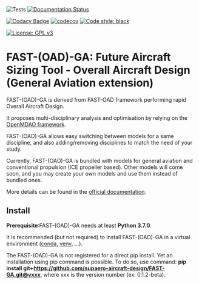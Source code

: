 ![Tests](https://github.com/supaero-aircraft-design/FAST-GA/workflows/Tests/badge.svg)
[![Documentation Status](https://readthedocs.org/projects/fast-ga/badge/?version=latest)](https://fast-ga.readthedocs.io/en/latest/?badge=latest)

[![Codacy Badge](https://app.codacy.com/project/badge/Grade/ee153dd5e82d41e7b2f3a964ef5756f5)](https://www.codacy.com/gh/supaero-aircraft-design/FAST-GA/dashboard?utm_source=github.com&amp;utm_medium=referral&amp;utm_content=supaero-aircraft-design/FAST-GA&amp;utm_campaign=Badge_Grade)
[![codecov](https://codecov.io/gh/supaero-aircraft-design/FAST-GA/branch/main/graph/badge.svg?token=VZEDUOFE8V)](https://codecov.io/gh/supaero-aircraft-design/FAST-GA)
[![Code style: black](https://img.shields.io/badge/code%20style-black-000000.svg)](https://github.com/psf/black)

[![License: GPL v3](https://img.shields.io/badge/License-GPLv3-blue.svg)](https://www.gnu.org/licenses/gpl-3.0)

FAST-(OAD)-GA: Future Aircraft Sizing Tool - Overall Aircraft Design (General Aviation extension)
===============================================================================================

FAST-(OAD)-GA is derived from FAST-OAD framework performing rapid Overall Aircraft Design.

It proposes multi-disciplinary analysis and optimisation by relying on
the [OpenMDAO framework](https://openmdao.org/).

FAST-(OAD)-GA allows easy switching between models for a same discipline, and
also adding/removing disciplines to match the need of your study.

Currently, FAST-(OAD)-GA is bundled with models for general aviation and conventional
propulsion (ICE propeller based). Other models will come soon, and you may create
your own models and use them instead of bundled ones.

More details can be found in the [official
documentation](https://fast-ga.readthedocs.io/).

Install
-------

**Prerequisite**:FAST-(OAD)-GA needs at least **Python 3.7.0**.

It is recommended (but not required) to install FAST-(OAD)-GA in a virtual
environment ([conda](https://docs.conda.io/en/latest/),
[venv](https://docs.python.org/3.7/library/venv.html), ...).

The FAST-(OAD)-GA is not registered for a direct pip install.
Yet an installation using pip command is possible. To do so, use command:
**pip install git+https://github.com/supaero-aircraft-design/FAST-GA.git@vxxx**, where xxx is the version number (ex: 0.1.2-beta).
